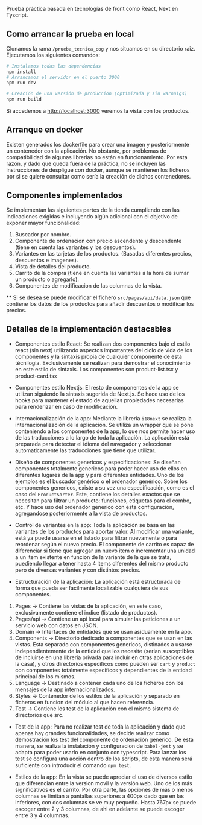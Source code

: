 Prueba práctica basada en tecnologías de front como React, Next en Tyscript.

## Como arrancar la prueba en local
Clonamos la rama `/prueba_tecnica_cog` y nos situamos en su directorio raiz. Ejecutamos los siguientes comandos:
```bash
# Instalamos todas las dependencias
npm install
# Arrancamos el servidor en el puerto 3000
npm run dev
```

```bash
# Creación de una versión de produccion (optimizada y sin warnnigs)
npm run build
```

Si accedemos a [http://localhost:3000](http://localhost:3000) veremos la vista con los productos.

## Arranque en docker
Existen generados los dockerfile para crear una imagen y posteriormente un contenedor con la aplicación. No obstante, por problemas de compatibilidad de algunas librerias no están en funcionamiento. Por esta razón, y dado que queda fuera de la práctica, no se incluyen las instrucciones de despligue con docker, aunque se mantienen los ficheros por si se quiere consultar como sería la creación de dichos contenedores.


## Componentes implementados
Se implementan las siguientes partes de la tienda cumpliendo con las indicaciones exigidas e incluyendo algún adicional con el objetivo de 
exponer mayor funcionalidad:

1. Buscador por nombre.
2. Componente de ordenacion con precio ascendente y descendente (tiene en cuenta las variantes y los descuentos).
3. Variantes en las tarjetas de los productos. (Basadas diferentes precios, descuentos e imagenes).
4. Vista de detalles del producto.
5. Carrito de la compra (tiene en cuenta las variantes a la hora de sumar un producto o agregarlo).
6. Componentes de modificacion de las columnas de la vista.

** Si se desea se puede modificar el fichero `src/pages/api/data.json` que contiene los datos de los productos para añadir descuentos o modificar los precios.


## Detalles de la implementación destacables
- Componentes estilo React:
Se realizan dos componentes bajo el estilo react (sin next) utilizando aspectos importantes del ciclo de vida de los componentes y la sintaxis 
propia de cualquier componente de esta técnilogia. Exclusivamente se realizan para demostrar el conocimiento en este estilo de sintaxis. Los 
componentes son product-list.tsx y product-card.tsx

- Componentes estilo Nextjs:
El resto de componentes de la app se utilizan siguiendo la sintaxis sugerida de Next.js. Se hace uso de los hooks para mantener el estado de 
aquellas propiedades necesarias para renderizar en caso de modificación.

- Internacionalización de la app:
Mediante la librería `i18next` se realiza la internacionalización de la aplicación. Se utiliza un wrapper que se pone conteniendo a los componentes de la app, lo que nos permite hacer uso de las traducciones a lo largo de toda la aplicación. La aplicación está preparada para detectar el idioma del navegador y seleccionar automaticamente las traducciones que tiene que utilizar.

- Diseño de componentes genericos y especificaciones:
Se diseñan componentes totalmente genericos para poder hacer uso de ellos en diferentes lugares de la app y para diferentes entidades. Uno de los 
ejemplos es el buscador genérico o el ordenador genérico. Sobre los componentes genericos, existe a su vez una especificación, como es el caso del 
`ProductSorter`. Este, contiene los detalles exactos que se necesitan para filtrar un producto: funciones, etiquetas para el combo, etc. Y hace uso 
del ordenador generico con esta configuración, agregandose posteriormente a la vista de productos.

- Control de variantes en la app:
Toda la aplicación se basa en las variantes de los productos para aportar valor. Al modificar una variante, está ya puede usarse en el listado para 
filtrar nuevamente o para reordenar según el nuevo precio. El componente de carrito es capaz de diferenciar si tiene que agregar un nuevo item o 
incrementar una unidad a un item existente en funcion de la variante de la que se trata, puediendo llegar a tener hasta 4 items diferentes del mismo producto pero de diversas variantes y con distintos precios.

- Estructuración de la aplicación:
La aplicación está estructurada de forma que pueda ser facilmente localizable cualquiera de sus componentes.
1. Pages -> Contiene las vistas de la aplicación, en este caso, exclusivamente contiene el indice (listado de productos).
2. Pages/api -> Contiene un api local para simular las peticiones a un servicio web con datos en JSON.
3. Domain -> Interfaces de entidades que se usan asiduamente en la app.
4. Components -> Directorio dedicado a componentes que se usan en las vistas. Esta separado con componentes genericos, distinados a usarse independientemente de la entidad que los necesite (serian susceptibles de incluirse en una libreria privada para incluir en otras aplicaciones de la casa), y otros directorios especificos como pueden ser `cart` y `product` con componentes totalmente especificos y dependientes de la entidad principal de los mismos.
5. Language -> Destinado a contener cada uno de los ficheros con los mensajes de la app internacionalizados.
6. Styles -> Contenedor de los estilos de la aplicación y separado en ficheros en funcion del módulo al que hacen referencia.
7. Test -> Contiene los test de la aplicación con el mismo sistema de directorios que src.

- Test de la app:
Para no realizar test de toda la aplicación y dado que apenas hay grandes funcionalidades, se decide realizar como demostración los test del componente
de ordenación generico. De esta manera, se realiza la instalación y configuracion de `babel-jest` y se adapta para poder usarlo en conjunto con 
typescript. Para lanzar los test se configura una acción dentro de los scripts, de esta manera será suficiente con introducir el comando `npm test`.

- Estilos de la app:
En la vista se puede apreciar el uso de diversos estilo que diferencian entre la version movil y la versión web. Uno de los más significativos es el carrito. Por otra parte, las opciones de más o menos columnas se limitan a pantallas superiores a 400px dado que en las inferiores, con dos columnas se ve muy pequeño. Hasta 767px se puede escoger entre 2 y 3 columnas, de ahi en adelante se puede escoger entre 3 y 4 columnas.